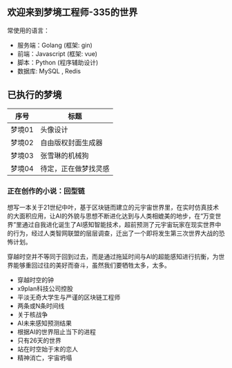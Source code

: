 ## 欢迎来到梦境工程师-335的世界
常使用的语言：
- 服务端：Golang (框架: gin)
- 前端：Javascript (框架: vue)
- 脚本：Python (程序辅助设计)
- 数据库: MySQL , Redis


## 已执行的梦境
|  序号   | 标题  |
|  ----  | ----  |
| 梦境01  | 头像设计 |
| 梦境02  | 自由版权封面生成器 |
| 梦境03  | 张雪琳的机械狗 |
| 梦境04  | 待定，正在做梦找灵感 |


### 正在创作的小说：回型链
想写一本关于21世纪中叶，基于区块链而建立的元宇宙世界里，在实时仿真技术的大面积应用，让AI的外貌与思想不断进化达到与人类相媲美的地步，在“万变世界”里通过自我进化诞生了AI感知智能技术，超前预测了元宇宙玩家在现实世界中的行为，经过人类智网联盟的层层调查，迁出了一个即将发生第三次世界大战的恐怖计划。

穿越时空并不等同于回到过去，而是通过拖延时间与AI的超能感知进行抗衡，为世界能够重回过往的美好而奋斗，虽然我们要牺牲太多，太多。

- 穿越时空的钟
- x9plan科技公司控股
- 平淡无奇大学生与严谨的区块链工程师
- 两条或N条时间线
- 关于核战争
- AI未来感知预测结果
- 根据AI的世界阻止当下的进程
- 只有26天的世界
- 站在时空始于末的恋人
- 精神消亡，宇宙坍塌
